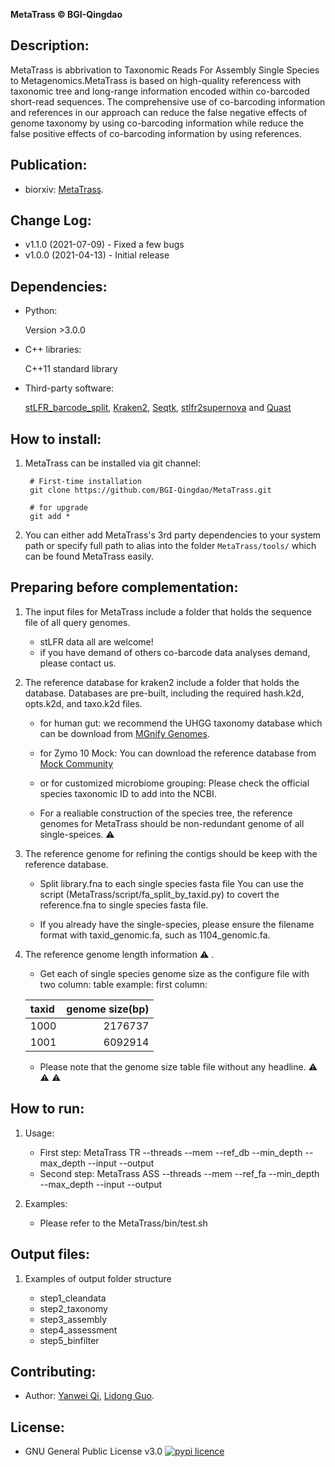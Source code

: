 **MetaTrass © BGI-Qingdao**


Description:
---
MetaTrass is abbrivation to Taxonomic Reads For Assembly Single Species to Metagenomics.MetaTrass is based on high-quality referencess with taxonomic tree and long-range information encoded within co-barcoded short-read sequences. The comprehensive use of co-barcoding information and references in our approach can reduce the false negative effects of genome taxonomy by using co-barcoding information while reduce the false positive effects of co-barcoding information by using references.

Publication:
---

+ biorxiv: [MetaTrass]().

Change Log:
---

* v1.1.0 (2021-07-09) - Fixed a few bugs
* v1.0.0 (2021-04-13) - Initial release


Dependencies:
---

+ Python:

  Version >3.0.0

+ C++ libraries:

  C++11 standard library

+ Third-party software:

  [stLFR_barcode_split](https://github.com/BGI-Qingdao/stLFR_barcode_split.git),
[Kraken2](http://ccb.jhu.edu/software/kraken2/), 
[Seqtk](https://github.com/lh3/seqtk.git), 
[stlfr2supernova](https://github.com/BGI-Qingdao/stlfr2supernova_pipeline) and 
[Quast](http://quast.sourceforge.net/quast.html)

How to install:
---
1. MetaTrass can be installed via git channel:

        # First-time installation
        git clone https://github.com/BGI-Qingdao/MetaTrass.git

        # for upgrade
        git add *

2. You can either add MetaTrass's 3rd party dependencies to your system path or specify full path to alias into the folder `MetaTrass/tools/` which can be found MetaTrass easily. 

Preparing before complementation:
---
1. The input files for MetaTrass include a folder that holds the sequence file of all query genomes.
     * stLFR data all are welcome!
     * if you have demand of others co-barcode data analyses demand, please contact us.

2. The reference database for kraken2 include a folder that holds the database. 
   Databases are pre-built, including the required hash.k2d, opts.k2d, and taxo.k2d files.
     * for human gut: 
        we recommend the UHGG taxonomy database which can be download from [MGnify Genomes](http://ftp.ebi.ac.uk/pub/databases/metagenomics/mgnify_genomes/human-gut/v1.0/uhgg_kraken2-db/).
     * for Zymo 10 Mock:
        You can download the reference database from [Mock Community]()

     * or for customized microbiome grouping:
        Please check the official species taxonomic ID to add into the NCBI.

     * For a realiable construction of the species tree, the reference genomes for MetaTrass should be non-redundant genome of all single-speices. :warning:

3. The reference genome for refining the contigs should be keep with the reference database.
     * Split library.fna to each single species fasta file
      You can use the script (MetaTrass/script/fa_split_by_taxid.py) to covert the reference.fna to single species fasta file. 
      
     * If you already have the single-species, please ensure the filename format with taxid_genomic.fa, such as 1104_genomic.fa.

4. The reference genome length information :warning: .
      * Get each of single species genome size as the configure file with two column:
        table example:
        first column: 
	
	|taxid	 | genome size(bp)|
	| :----- | ----: |
	|1000|2176737|
	|1001|6092914|
      * Please note that the genome size table file without any headline. :warning: :warning: :warning:

How to run:
---
1. Usage:
    * First step:
	MetaTrass TR --threads --mem --ref_db --min_depth --max_depth  --input --output
    * Second step:
	MetaTrass ASS --threads --mem --ref_fa --min_depth --max_depth --input --output 
	
2. Examples:
    * Please refer to the  MetaTrass/bin/test.sh


Output files:
---
1. Examples of output folder structure

    * step1_cleandata
    * step2_taxonomy
    * step3_assembly
    * step4_assessment
    * step5_binfilter


Contributing:
---
* Author: [Yanwei Qi](https://github.com/QYanwei), [Lidong Guo](https://github.com/cchd0001).

License:
---
* GNU General Public License v3.0 [![pypi licence](https://img.shields.io/pypi/l/MetaCHIP.svg)](https://opensource.org/licenses/gpl-3.0.html)

